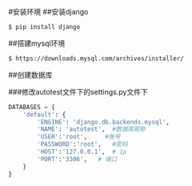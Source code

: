 #安装环境
##安装django
```bash
$ pip install django
```

##搭建mysql环境
```bash
$ https://downloads.mysql.com/archives/installer/
```
##创建数据库

###修改autotest文件下的settings.py文件下
```python
DATABASES = {
    'default': {
        'ENGINE': 'django.db.backends.mysql',
        'NAME': 'autotest',  #数据库昵称
        'USER':'root',     #账号
        'PASSWORD':'root',   #密码
        'HOST':'127.0.0.1',  # ip
        'PORT':'3306',   # 端口
    }
}
```


